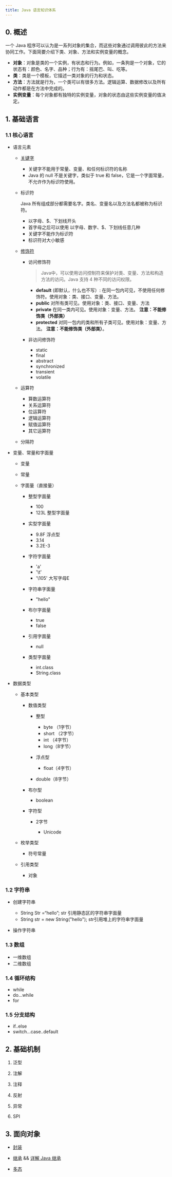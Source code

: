 ```yaml
---
title: Java 语言知识体系
---
```


## 0. 概述

一个 Java 程序可以认为是一系列对象的集合，而这些对象通过调用彼此的方法来协同工作。下面简要介绍下类、对象、方法和实例变量的概念。

 - **对象**：对象是类的一个实例，有状态和行为。例如，一条狗是一个对象，它的状态有：颜色、名字、品种；行为有：摇尾巴、叫、吃等。
- **类**：类是一个模板，它描述一类对象的行为和状态。
 - **方法**：方法就是行为，一个类可以有很多方法。逻辑运算、数据修改以及所有动作都是在方法中完成的。
 - **实例变量**：每个对象都有独特的实例变量，对象的状态由这些实例变量的值决定。

## 1. 基础语言

### 1.1 核心语言

- 语言元素

  - [关键字](http://img.mgd2008.com/Java%20%E5%85%B3%E9%94%AE%E5%AD%97.png)

    - 关键字不能用于常量、变量、和任何标识符的名称
    - Java 的 null 不是关键字，类似于 true 和 false，它是一个字面常量，不允许作为标识符使用。

  - 标识符

    Java 所有组成部分都需要名字。类名、变量名以及方法名都被称为标识符。

    - 以字母、$、下划线开头
    - 首字母之后可以使用 以字母、数字、$、下划线任意几种
    - 关键字不能作为标识符
    - 标识符对大小敏感

  - [修饰符](java-basic-lang.md)

    - 访问修饰符  

      > Java中，可以使用访问控制符来保护对类、变量、方法和构造方法的访问。Java 支持 4 种不同的访问权限。

      - **default**  (即默认，什么也不写）: 在同一包内可见，不使用任何修饰符。使用对象：类、接口、变量、方法。
      - **public** 对所有类可见。使用对象：类、接口、变量、方法
      - **private**  在同一类内可见。使用对象：变量、方法。 **注意：不能修饰类（外部类）**
      - **protected** 对同一包内的类和所有子类可见。使用对象：变量、方法。 **注意：不能修饰类（外部类）**。

    - 非访问修饰符

      - static
      - final
      - abstract
      - synchronized
      - transient
      - volatile

  - 运算符

    - 算数运算符
    - 关系运算符
    - 位运算符
    - 逻辑运算符
    - 赋值运算符
    - 其它运算符

  - 分隔符

- 变量、常量和字面量

  - 变量
  - 常量
  - 字面量（直接量）

    - 整型字面量

      - 100
      - 123L 整型字面量

    - 实型字面量

      - 9.8F 浮点型
      - 3.14
      - 3.2E-3

    - 字符字面量

      - 'a'
      - '\t'
      - '\105' 大写字母E

    - 字符串字面量

      - "hello"

    - 布尔字面量

      - true
      - false

    - 引用字面量

      - null

    - 类型字面量

      - int.class
      - String.class

- 数据类型

  - 基本类型

    - 数值类型

      - 整型

        - byte （1字节）
        - short （2字节）
        - int （4字节）
        - long（8字节）

      - 浮点型

        - float（4字节）

      - double（8字节）

    - 布尔型

      - boolean

    - 字符型

      - 2字节

        - Unicode

  - 枚举类型

    - 符号常量

  - 引用类型

    - 对象

### 1.2 字符串

- 创建字符串

  - String Str =“hello”; str 引用静态区的字符串字面量
  - String str = new String("hello"); str引用堆上的字符串字面量

- 操作字符串

### 1.3 数组

- 一维数组
- 二维数组

### 1.4 循环结构

- while
- do...while
- for

### 1.5 分支结构

- if..else
- switch...case..default

## 2. 基础机制

 1. 泛型

 2. 注解

 3. 注释

 4. 反射

 5. 异常

 6. SPI 

## 3. 面向对象

- [封装](oop-encapsulation.md)

- [继承](oop-inheritance.md) && [详解 Java 继承](oop-inheritance-details.md)

- [多态](oop-polymorphism.md)